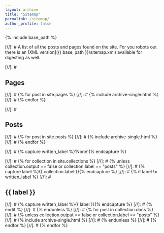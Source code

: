 ```yaml
---
layout: archive
title: "Sitemap"
permalink: /sitemap/
author_profile: false
---
```


{% include base_path %}

[//]: # A list of all the posts and pages found on the site. For you robots out there is an [XML version]({{ base_path }}/sitemap.xml) available for digesting as well.

[//]: # <h2>Pages</h2>
[//]: # {% for post in site.pages %}
[//]: #  {% include archive-single.html %}
[//]: # {% endfor %}

[//]: # <h2>Posts</h2>
[//]: # {% for post in site.posts %}
[//]: #  {% include archive-single.html %}
[//]: # {% endfor %}

[//]: # {% capture written_label %}'None'{% endcapture %}

[//]: # {% for collection in site.collections %}
[//]: # {% unless collection.output == false or collection.label == "posts" %}
[//]: #  {% capture label %}{{ collection.label }}{% endcapture %}
[//]: #  {% if label != written_label %}
[//]: #  <h2>{{ label }}</h2>
[//]: #  {% capture written_label %}{{ label }}{% endcapture %}
[//]: #  {% endif %}
[//]: # {% endunless %}
[//]: # {% for post in collection.docs %}
[//]: #  {% unless collection.output == false or collection.label == "posts" %}
[//]: #  {% include archive-single.html %}
[//]: #  {% endunless %}
[//]: # {% endfor %}
[//]: # {% endfor %}

